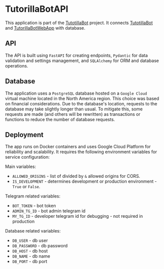 # TutorillaBotAPI

This application is part of the [TutotillaBot](https://github.com/users/japolyak/projects/2/views/4) project.
It connects [TutotillaBot](https://github.com/japolyak/TutorillaBot) and [TutorillaBotWebApp](https://github.com/japolyak/TutorillaBotWebApp) with database.

## API

The API is built using `FastAPI` for creating endpoints, `Pydantic` for data validation and settings management, and `SQLAlchemy` for ORM  and database operations.

## Database

The application uses a `PostgreSQL` database hosted on a `Google Cloud` virtual machine located in the North America region.
This choice was based on financial considerations. Due to the database's location, requests to the database may take slightly longer than usual.
To mitigate this, some requests are made (and others will be rewritten) as transactions or functions to reduce the number of database requests.

## Deployment

The app runs on Docker containers and uses Google Cloud Platform for reliability and scalability.
It requires the following environment variables for service configuration:

Main variables:
* `ALLOWED_ORIGINS` - list of divided by `&` allowed origins for CORS.
* `IS_DEVELOPMENT` - determines development or production environment - `True` or `False`.

Telegram related variables:

* `BOT_TOKEN` - bot token
* `ADMIN_TG_ID` - bot admin telegram id
* `MY_TG_ID` - developer telegram id for debugging - not required in production

Database related variables:
* `DB_USER` - db user
* `DB_PASSWORD` - db password
* `DB_HOST` - db host
* `DB_NAME` - db name
* `DB_PORT` - db port
